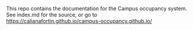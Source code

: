 
This repo contains the documentation for the Campus occupancy system. See index.md for the source, or go to https://calianafortin.github.io/campus-occupancy.github.io/
